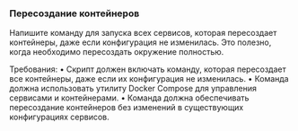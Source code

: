 
### Пересоздание контейнеров

Напишите команду для запуска всех сервисов, которая пересоздает контейнеры, даже если конфигурация не изменилась. Это полезно, когда необходимо пересоздать окружение полностью.

Требования:
•	Скрипт должен включать команду, которая пересоздает все контейнеры, даже если их конфигурация не изменилась.
•	Команда должна использовать утилиту Docker Compose для управления сервисами и контейнерами.
•	Команда должна обеспечивать пересоздание контейнеров без изменений в существующих конфигурациях сервисов.
